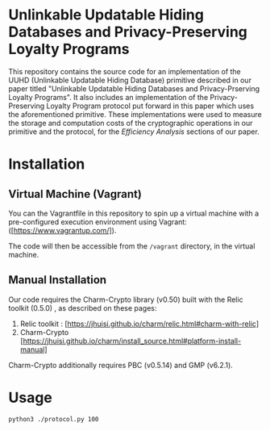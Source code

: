 # Unlinkable Updatable Hiding Databases and Privacy-Preserving Loyalty Programs

This repository contains the source code for an implementation of the UUHD (Unlinkable Updatable Hiding Database) primitive described in our paper titled "Unlinkable Updatable Hiding Databases and Privacy-Prserving Loyalty Programs". It also includes an implementation of the Privacy-Preserving Loyalty Program protocol put forward in this paper which uses the aforementioned primitive. These implementations were used to measure the storage and computation costs of the cryptographic operations in our primitive and the protocol, for the _Efficiency Analysis_ sections of our paper.


# Installation

## Virtual Machine (Vagrant)
You can the Vagrantfile in this repository to spin up a virtual machine with a pre-configured execution environment using Vagrant: ([https://www.vagrantup.com/]).

The code will then be accessible from the `/vagrant` directory, in the virtual machine.


## Manual Installation
Our code requires the Charm-Crypto library (v0.50) built with the Relic toolkit (0.5.0) , as described on these pages:

1. Relic toolkit : [https://jhuisi.github.io/charm/relic.html#charm-with-relic]
2. Charm-Crypto [https://jhuisi.github.io/charm/install_source.html#platform-install-manual]

Charm-Crypto additionally requires PBC (v0.5.14) and GMP (v6.2.1). 

# Usage
```bash
python3 ./protocol.py 100
```
